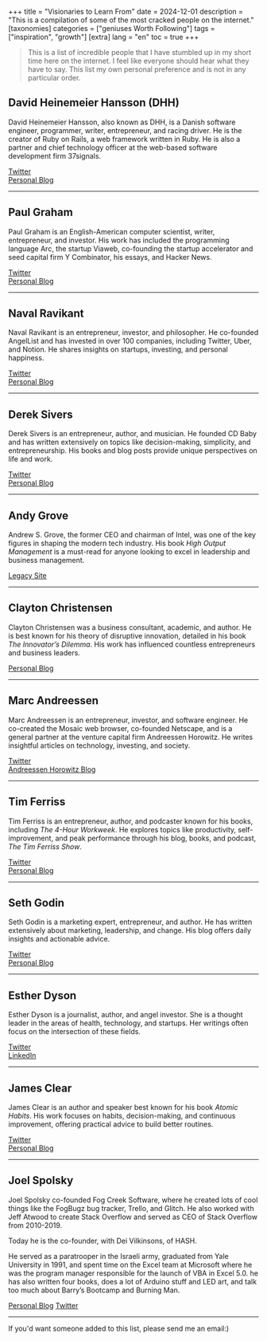 +++
title = "Visionaries to Learn From"
date = 2024-12-01
description = "This is a compilation of some of the most cracked people on the internet."
[taxonomies]
categories = ["geniuses Worth Following"]
tags = ["inspiration", "growth"]
[extra]
lang = "en"
toc = true
+++

<!-- # Visionaries to Learn From   -->

> This is a list of incredible people that I have stumbled up in my short time here on the internet. I feel like everyone should hear what they have to say. This list my own personal preference and is not in any particular order.

## David Heinemeier Hansson (DHH)

David Heinemeier Hansson, also known as DHH, is a Danish software engineer, programmer, writer, entrepreneur, and racing driver. He is the creator of Ruby on Rails, a web framework written in Ruby. He is also a partner and chief technology officer at the web-based software development firm 37signals.

[Twitter](https://x.com/dhh)  
[Personal Blog](https://world.hey.com/dhh)

---

## Paul Graham

Paul Graham is an English-American computer scientist, writer, entrepreneur, and investor. His work has included the programming language Arc, the startup Viaweb, co-founding the startup accelerator and seed capital firm Y Combinator, his essays, and Hacker News.

[Twitter](https://x.com/paulg)  
[Personal Blog](https://paulgraham.com/articles.html)

---

## Naval Ravikant

Naval Ravikant is an entrepreneur, investor, and philosopher. He co-founded AngelList and has invested in over 100 companies, including Twitter, Uber, and Notion. He shares insights on startups, investing, and personal happiness.

[Twitter](https://x.com/naval)  
[Personal Blog](https://nav.al/)

---

## Derek Sivers

Derek Sivers is an entrepreneur, author, and musician. He founded CD Baby and has written extensively on topics like decision-making, simplicity, and entrepreneurship. His books and blog posts provide unique perspectives on life and work.

[Twitter](https://x.com/sivers)  
[Personal Blog](https://sive.rs/)

---

## Andy Grove

Andrew S. Grove, the former CEO and chairman of Intel, was one of the key figures in shaping the modern tech industry. His book _High Output Management_ is a must-read for anyone looking to excel in leadership and business management.

[Legacy Site](https://www.intel.com)

---

## Clayton Christensen

Clayton Christensen was a business consultant, academic, and author. He is best known for his theory of disruptive innovation, detailed in his book _The Innovator’s Dilemma_. His work has influenced countless entrepreneurs and business leaders.

[Personal Blog](https://claytonchristensen.com/)

---

## Marc Andreessen

Marc Andreessen is an entrepreneur, investor, and software engineer. He co-created the Mosaic web browser, co-founded Netscape, and is a general partner at the venture capital firm Andreessen Horowitz. He writes insightful articles on technology, investing, and society.

[Twitter](https://x.com/pmarca)  
[Andreessen Horowitz Blog](https://a16z.com/)

---

## Tim Ferriss

Tim Ferriss is an entrepreneur, author, and podcaster known for his books, including _The 4-Hour Workweek_. He explores topics like productivity, self-improvement, and peak performance through his blog, books, and podcast, _The Tim Ferriss Show_.

[Twitter](https://x.com/tferriss)  
[Personal Blog](https://tim.blog/)

---

## Seth Godin

Seth Godin is a marketing expert, entrepreneur, and author. He has written extensively about marketing, leadership, and change. His blog offers daily insights and actionable advice.

[Twitter](https://x.com/thisissethsblog)  
[Personal Blog](https://seths.blog/)

---

## Esther Dyson

Esther Dyson is a journalist, author, and angel investor. She is a thought leader in the areas of health, technology, and startups. Her writings often focus on the intersection of these fields.

[Twitter](https://x.com/edyson)  
[LinkedIn](https://www.linkedin.com/in/estherdyson)

---

## James Clear

James Clear is an author and speaker best known for his book _Atomic Habits_. His work focuses on habits, decision-making, and continuous improvement, offering practical advice to build better routines.

[Twitter](https://x.com/JamesClear)  
[Personal Blog](https://jamesclear.com/)


---

## Joel Spolsky
Joel Spolsky co-founded Fog Creek Software, where he created lots of cool things like the FogBugz bug tracker, Trello, and Glitch. He also worked with Jeff Atwood to create Stack Overflow and served as CEO of Stack Overflow from 2010-2019.

Today he is the co-founder, with Dei Vilkinsons, of HASH.

He served as a paratrooper in the Israeli army, graduated from Yale University in 1991, and spent time on the Excel team at Microsoft where he was the program manager responsible for the launch of VBA in Excel 5.0. he has also written four books, does a lot of Arduino stuff and LED art, and talk too much about Barry’s Bootcamp and Burning Man.

[Personal Blog](https://www.joelonsoftware.com/)
[Twitter](https://x.com/spolsky)

---




If you'd want someone added to this list, please send me an email:)
